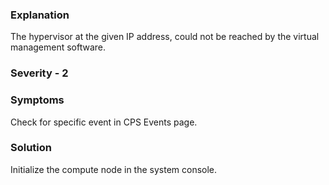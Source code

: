 ### Explanation

The hypervisor at the given IP address, could not be reached by the virtual management software.

### Severity - 2

### Symptoms

Check for specific event in CPS Events page.

### Solution

Initialize the compute node in the system console.